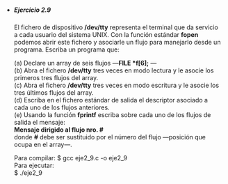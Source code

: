 *   ##### Ejercicio 2.9
    El fichero de dispositivo **/dev/tty** representa el terminal que da
    servicio a cada usuario del sistema UNIX. Con la función estándar
    **fopen** podemos abrir este fichero y asociarle un flujo para manejarlo
    desde un programa. Escriba un programa que:

    (a) Declare un array de seis flujos  &mdash;**FILE \*f[6];** &mdash;  
    (b) Abra el fichero **/dev/tty** tres veces en modo lectura y le asocie los
    primeros tres flujos del array.  
    (c) Abra el fichero **/dev/tty** tres veces en modo escritura y le asocie
    los tres últimos flujos del array.  
    (d) Escriba en el fichero estándar de salida el descriptor asociado a cada
    uno de los flujos anteriores.  
    (e) Usando la función **fprintf** escriba sobre cada uno de los flujos de
    salida el mensaje:  
    **Mensaje dirigido al flujo nro. #**  
    donde **#** debe ser sustituido por el número del flujo &mdash;posición que
    ocupa en el array&mdash;.

    Para compilar:
        $ gcc eje2_9.c -o eje2_9  
    Para ejecutar:  
        $ ./eje2_9

